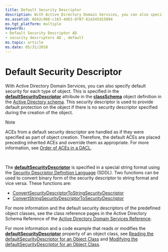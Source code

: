 ```yaml
---
title: Default Security Descriptor
description: With Active Directory Domain Services, you can also specify default security for each type of object.
ms.assetid: 6642c966-c163-4d63-8707-62a545d15094
ms.tgt_platform: multiple
keywords:
- Default Security Descriptor AD
- security descriptors AD , default
ms.topic: article
ms.date: 05/31/2018
---
```


# Default Security Descriptor

With Active Directory Domain Services, you can also specify default security for each type of object. This is specified in the [**defaultSecurityDescriptor**](https://docs.microsoft.com/windows/desktop/ADSchema/a-defaultsecuritydescriptor) attribute in the [**classSchema**](https://docs.microsoft.com/windows/desktop/ADSchema/c-classschema) object definition in the [Active Directory schema](active-directory-schema.md). This security descriptor is used to provide default protection on the object if there is no security descriptor specified during the creation of the object.

> [!Note]  
> ACEs from a default security descriptor are handled as if they were specified as part of object creation. Therefore, the default ACEs are placed preceding inherited ACEs and override them as appropriate. For more information, see [Order of ACEs in a DACL](https://docs.microsoft.com/windows/desktop/SecAuthZ/order-of-aces-in-a-dacl).

 

The [**defaultSecurityDescriptor**](https://docs.microsoft.com/windows/desktop/ADSchema/a-defaultsecuritydescriptor) is specified in a special string format using the [Security Descriptor Definition Language](https://docs.microsoft.com/windows/desktop/SecAuthZ/security-descriptor-definition-language) (SDDL). Two functions can be used to convert binary form of the security descriptor to string format and vice versa. These functions are:

-   [ConvertSecurityDescriptorToStringSecurityDescriptor](https://docs.microsoft.com/windows/desktop/api/sddl/nf-sddl-convertsecuritydescriptortostringsecuritydescriptora)
-   [ConvertStringSecurityDescriptorToSecurityDescriptor](https://docs.microsoft.com/windows/desktop/api/sddl/nf-sddl-convertstringsecuritydescriptortosecuritydescriptora)

For more information and the default security descriptors of the predefined object classes, see the class reference pages in the Active Directory Schema Reference of the [Active Directory Domain Services Reference](active-directory-domain-services-reference.md).

For more information and a code example that reads or modifies the [**defaultSecurityDescriptor**](https://docs.microsoft.com/windows/desktop/ADSchema/a-defaultsecuritydescriptor) property of an object class, see [Reading the defaultSecurityDescriptor for an Object Class](reading-the-defaultsecuritydescriptor-for-an-object-class.md) and [Modifying the defaultSecurityDescriptor for an Object Class](modifying-the-defaultsecuritydescriptor-for-an-object-class.md).

 

 




